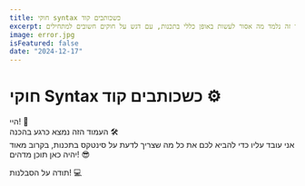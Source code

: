 ```yaml
---
title: חוקי syntax כשכותבים קוד
excerpt: כל שפת תכנות יש לה חוקים ברורים לגבי הסינטקס שלה. במדריך זה נלמד מה אסור לעשות באופן כללי בתכנות, עם דגש על חוקים חשובים למתחילים.
image: error.jpg
isFeatured: false
date: "2024-12-17"
---
```


# חוקי Syntax כשכותבים קוד ⚙️

היי! 🌟  
העמוד הזה נמצא כרגע בהכנה 🛠️  
אני עובד עליו כדי להביא לכם את כל מה שצריך לדעת על סינטקס בתכנות, בקרוב מאוד יהיה כאן תוכן מדהים! 😎

תודה על הסבלנות! 💻
